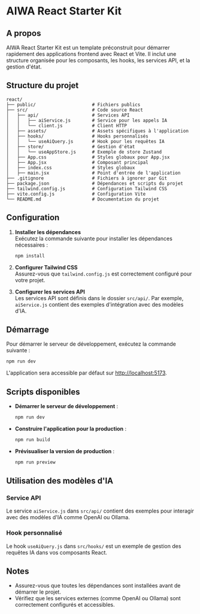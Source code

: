 # AIWA React Starter Kit

## A propos

AIWA React Starter Kit est un template préconstruit pour démarrer rapidement des applications frontend avec React et Vite. Il inclut une structure organisée pour les composants, les hooks, les services API, et la gestion d'état.

## Structure du projet

```
react/
├── public/                     # Fichiers publics
├── src/                        # Code source React
│   ├── api/                    # Services API
│   │   ├── aiService.js        # Service pour les appels IA
│   │   └── client.js           # Client HTTP
│   ├── assets/                 # Assets spécifiques à l'application
│   ├── hooks/                  # Hooks personnalisés
│   │   └── useAiQuery.js       # Hook pour les requêtes IA
│   ├── store/                  # Gestion d'état
│   │   └── useAppStore.js      # Exemple de store Zustand
│   ├── App.css                 # Styles globaux pour App.jsx
│   ├── App.jsx                 # Composant principal
│   ├── index.css               # Styles globaux
│   ├── main.jsx                # Point d'entrée de l'application
├── .gitignore                  # Fichiers à ignorer par Git
├── package.json                # Dépendances et scripts du projet
├── tailwind.config.js          # Configuration Tailwind CSS
├── vite.config.js              # Configuration Vite
└── README.md                   # Documentation du projet
```

## Configuration

1. **Installer les dépendances**  
   Exécutez la commande suivante pour installer les dépendances nécessaires :
   ```bash
   npm install
   ```

2. **Configurer Tailwind CSS**  
   Assurez-vous que `tailwind.config.js` est correctement configuré pour votre projet.

3. **Configurer les services API**  
   Les services API sont définis dans le dossier `src/api/`. Par exemple, `aiService.js` contient des exemples d'intégration avec des modèles d'IA.

## Démarrage

Pour démarrer le serveur de développement, exécutez la commande suivante :
```bash
npm run dev
```

L'application sera accessible par défaut sur [http://localhost:5173](http://localhost:5173).

## Scripts disponibles

- **Démarrer le serveur de développement** :  
  ```bash
  npm run dev
  ```

- **Construire l'application pour la production** :  
  ```bash
  npm run build
  ```

- **Prévisualiser la version de production** :  
  ```bash
  npm run preview
  ```

## Utilisation des modèles d'IA

### Service API
Le service `aiService.js` dans `src/api/` contient des exemples pour interagir avec des modèles d'IA comme OpenAI ou Ollama.

### Hook personnalisé
Le hook `useAiQuery.js` dans `src/hooks/` est un exemple de gestion des requêtes IA dans vos composants React.

## Notes

- Assurez-vous que toutes les dépendances sont installées avant de démarrer le projet.
- Vérifiez que les services externes (comme OpenAI ou Ollama) sont correctement configurés et accessibles.
